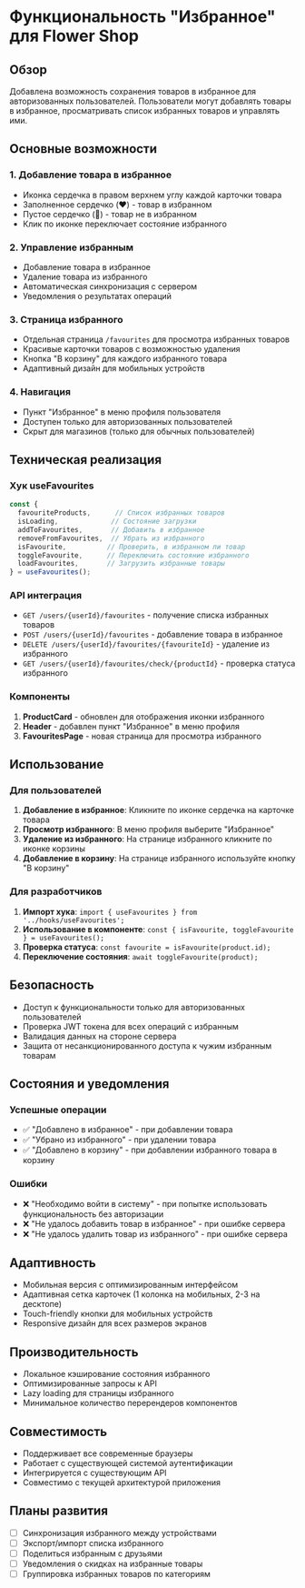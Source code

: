 # Функциональность "Избранное" для Flower Shop

## Обзор

Добавлена возможность сохранения товаров в избранное для авторизованных пользователей. Пользователи могут добавлять товары в избранное, просматривать список избранных товаров и управлять ими.

## Основные возможности

### 1. Добавление товара в избранное
- Иконка сердечка в правом верхнем углу каждой карточки товара
- Заполненное сердечко (❤️) - товар в избранном
- Пустое сердечко (🤍) - товар не в избранном
- Клик по иконке переключает состояние избранного

### 2. Управление избранным
- Добавление товара в избранное
- Удаление товара из избранного
- Автоматическая синхронизация с сервером
- Уведомления о результатах операций

### 3. Страница избранного
- Отдельная страница `/favourites` для просмотра избранных товаров
- Красивые карточки товаров с возможностью удаления
- Кнопка "В корзину" для каждого избранного товара
- Адаптивный дизайн для мобильных устройств

### 4. Навигация
- Пункт "Избранное" в меню профиля пользователя
- Доступен только для авторизованных пользователей
- Скрыт для магазинов (только для обычных пользователей)

## Техническая реализация

### Хук useFavourites
```typescript
const {
  favouriteProducts,      // Список избранных товаров
  isLoading,             // Состояние загрузки
  addToFavourites,       // Добавить в избранное
  removeFromFavourites,  // Убрать из избранного
  isFavourite,          // Проверить, в избранном ли товар
  toggleFavourite,      // Переключить состояние избранного
  loadFavourites,       // Загрузить избранные товары
} = useFavourites();
```

### API интеграция
- `GET /users/{userId}/favourites` - получение списка избранных товаров
- `POST /users/{userId}/favourites` - добавление товара в избранное
- `DELETE /users/{userId}/favourites/{favouriteId}` - удаление из избранного
- `GET /users/{userId}/favourites/check/{productId}` - проверка статуса избранного

### Компоненты
1. **ProductCard** - обновлен для отображения иконки избранного
2. **Header** - добавлен пункт "Избранное" в меню профиля
3. **FavouritesPage** - новая страница для просмотра избранного

## Использование

### Для пользователей
1. **Добавление в избранное**: Кликните по иконке сердечка на карточке товара
2. **Просмотр избранного**: В меню профиля выберите "Избранное"
3. **Удаление из избранного**: На странице избранного кликните по иконке корзины
4. **Добавление в корзину**: На странице избранного используйте кнопку "В корзину"

### Для разработчиков
1. **Импорт хука**: `import { useFavourites } from '../hooks/useFavourites';`
2. **Использование в компоненте**: `const { isFavourite, toggleFavourite } = useFavourites();`
3. **Проверка статуса**: `const favourite = isFavourite(product.id);`
4. **Переключение состояния**: `await toggleFavourite(product);`

## Безопасность

- Доступ к функциональности только для авторизованных пользователей
- Проверка JWT токена для всех операций с избранным
- Валидация данных на стороне сервера
- Защита от несанкционированного доступа к чужим избранным товарам

## Состояния и уведомления

### Успешные операции
- ✅ "Добавлено в избранное" - при добавлении товара
- ✅ "Убрано из избранного" - при удалении товара
- ✅ "Добавлено в корзину" - при добавлении избранного товара в корзину

### Ошибки
- ❌ "Необходимо войти в систему" - при попытке использовать функциональность без авторизации
- ❌ "Не удалось добавить товар в избранное" - при ошибке сервера
- ❌ "Не удалось удалить товар из избранного" - при ошибке сервера

## Адаптивность

- Мобильная версия с оптимизированным интерфейсом
- Адаптивная сетка карточек (1 колонка на мобильных, 2-3 на десктопе)
- Touch-friendly кнопки для мобильных устройств
- Responsive дизайн для всех размеров экранов

## Производительность

- Локальное кэширование состояния избранного
- Оптимизированные запросы к API
- Lazy loading для страницы избранного
- Минимальное количество перерендеров компонентов

## Совместимость

- Поддерживает все современные браузеры
- Работает с существующей системой аутентификации
- Интегрируется с существующим API
- Совместимо с текущей архитектурой приложения

## Планы развития

- [ ] Синхронизация избранного между устройствами
- [ ] Экспорт/импорт списка избранного
- [ ] Поделиться избранным с друзьями
- [ ] Уведомления о скидках на избранные товары
- [ ] Группировка избранных товаров по категориям
